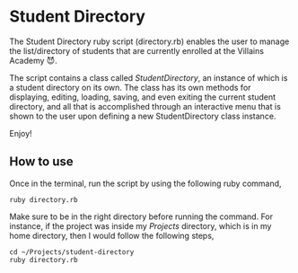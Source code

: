 # Student Directory #

The Student Directory ruby script (directory.rb) enables the user to manage the list/directory of students that are currently enrolled at the Villains Academy :smiling_imp:.

The script contains a class called *StudentDirectory*, an instance of which is a student directory on its own. The class has its own methods for displaying, editing, loading, saving, and even exiting the current student directory, and all that is accomplished through an interactive menu that is shown to the user upon defining a new StudentDirectory class instance.

Enjoy!

## How to use ##

Once in the terminal, run the script by using the following ruby command,

```shell
ruby directory.rb
```

Make sure to be in the right directory before running the command. For instance, if the project was inside my *Projects* directory, which is in my home directory, then I would follow the following steps,

```shell
cd ~/Projects/student-directory
ruby directory.rb
```
